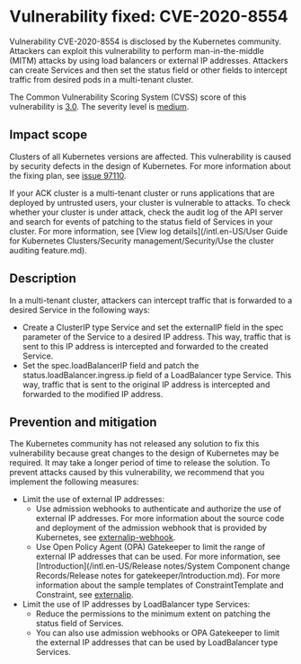 # Vulnerability fixed: CVE-2020-8554

Vulnerability CVE-2020-8554 is disclosed by the Kubernetes community. Attackers can exploit this vulnerability to perform man-in-the-middle \(MITM\) attacks by using load balancers or external IP addresses. Attackers can create Services and then set the status field or other fields to intercept traffic from desired pods in a multi-tenant cluster.

The Common Vulnerability Scoring System \(CVSS\) score of this vulnerability is [3.0](https://www.first.org/cvss/calculator/3.0#CVSS:3.0/AV:N/AC:L/PR:L/UI:N/S:U/C:L/I:L/A:L). The severity level is [medium](https://www.first.org/cvss/calculator/3.1#CVSS:3.1/AV:L/AC:H/PR:L/UI:N/S:U/C:H/I:N/A:N).

## Impact scope

Clusters of all Kubernetes versions are affected. This vulnerability is caused by security defects in the design of Kubernetes. For more information about the fixing plan, see [issue 97110](https://github.com/kubernetes/kubernetes/issues/97110).

If your ACK cluster is a multi-tenant cluster or runs applications that are deployed by untrusted users, your cluster is vulnerable to attacks. To check whether your cluster is under attack, check the audit log of the API server and search for events of patching to the status field of Services in your cluster. For more information, see [View log details](/intl.en-US/User Guide for Kubernetes Clusters/Security management/Security/Use the cluster auditing feature.md).

## Description

In a multi-tenant cluster, attackers can intercept traffic that is forwarded to a desired Service in the following ways:

-   Create a ClusterIP type Service and set the externalIP field in the spec parameter of the Service to a desired IP address. This way, traffic that is sent to this IP address is intercepted and forwarded to the created Service.
-   Set the spec.loadBalancerIP field and patch the status.loadBalancer.ingress.ip field of a LoadBalancer type Service. This way, traffic that is sent to the original IP address is intercepted and forwarded to the modified IP address.

## Prevention and mitigation

The Kubernetes community has not released any solution to fix this vulnerability because great changes to the design of Kubernetes may be required. It may take a longer period of time to release the solution. To prevent attacks caused by this vulnerability, we recommend that you implement the following measures:

-   Limit the use of external IP addresses:
    -   Use admission webhooks to authenticate and authorize the use of external IP addresses. For more information about the source code and deployment of the admission webhook that is provided by Kubernetes, see [externalip-webhook](https://github.com/kubernetes-sigs/externalip-webhook).
    -   Use Open Policy Agent \(OPA\) Gatekeeper to limit the range of external IP addresses that can be used. For more information, see [Introduction](/intl.en-US/Release notes/System Component change Records/Release notes for gatekeeper/Introduction.md). For more information about the sample templates of ConstraintTemplate and Constraint, see [externalip](https://github.com/open-policy-agent/gatekeeper-library/tree/master/library/general/externalip).
-   Limit the use of IP addresses by LoadBalancer type Services:
    -   Reduce the permissions to the minimum extent on patching the status field of Services.
    -   You can also use admission webhooks or OPA Gatekeeper to limit the external IP addresses that can be used by LoadBalancer type Services.

